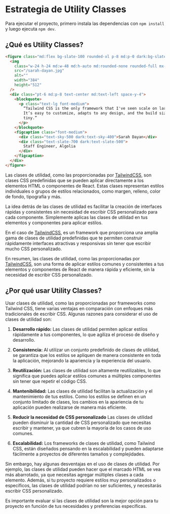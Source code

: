 # Estrategia de Utility Classes

Para ejecutar el proyecto, primero instala las dependencias con `npm install` y luego ejecuta `npm dev`.

## ¿Qué es Utility Classes?

```html
<figure class="md:flex bg-slate-100 rounded-xl p-8 md:p-0 dark:bg-slate-800">
  <img
    class="w-24 h-24 md:w-48 md:h-auto md:rounded-none rounded-full mx-auto"
    src="/sarah-dayan.jpg"
    alt=""
    width="384"
    height="512"
  />
  <div class="pt-6 md:p-8 text-center md:text-left space-y-4">
    <blockquote>
      <p class="text-lg font-medium">
        “Tailwind CSS is the only framework that I've seen scale on large teams.
        It’s easy to customize, adapts to any design, and the build size is
        tiny.”
      </p>
    </blockquote>
    <figcaption class="font-medium">
      <div class="text-sky-500 dark:text-sky-400">Sarah Dayan</div>
      <div class="text-slate-700 dark:text-slate-500">
        Staff Engineer, Algolia
      </div>
    </figcaption>
  </div>
</figure>
```

Las clases de utilidad, como las proporcionadas por [TailwindCSS](https://tailwindcss.com/), son clases CSS predefinidas que se pueden aplicar directamente a los elementos HTML o componentes de React. Estas clases representan estilos individuales o grupos de estilos relacionados, como margen, relleno, color de fondo, tipografía y más.

La idea detrás de las clases de utilidad es facilitar la creación de interfaces rápidas y consistentes sin necesidad de escribir CSS personalizado para cada componente. Simplemente aplicas las clases de utilidad en tus elementos y componentes para aplicar estilos.

En el caso de [TailwindCSS](https://tailwindcss.com/), es un framework que proporciona una amplia gama de clases de utilidad predefinidas que te permiten construir rápidamente interfaces atractivas y responsivas sin tener que escribir mucho CSS personalizado.

En resumen, las clases de utilidad, como las proporcionadas por [TailwindCSS](https://tailwindcss.com/), son una forma de aplicar estilos comunes y consistentes a tus elementos y componentes de React de manera rápida y eficiente, sin la necesidad de escribir CSS personalizado.

## ¿Por qué usar Utility Classes?

Usar clases de utilidad, como las proporcionadas por frameworks como Tailwind CSS, tiene varias ventajas en comparación con enfoques más tradicionales de escribir CSS. Algunas razones para considerar el uso de clases de utilidad son:

1. **Desarrollo rápido:** Las clases de utilidad permiten aplicar estilos rápidamente a tus componentes, lo que agiliza el proceso de diseño y desarrollo.

2. **Consistencia:** Al utilizar un conjunto predefinido de clases de utilidad, se garantiza que los estilos se apliquen de manera consistente en toda la aplicación, mejorando la apariencia y la experiencia del usuario.

3. **Reutilización:** Las clases de utilidad son altamente reutilizables, lo que significa que puedes aplicar estilos comunes a múltiples componentes sin tener que repetir el código CSS.

4. **Mantenibilidad:** Las clases de utilidad facilitan la actualización y el mantenimiento de tus estilos. Como los estilos se definen en un conjunto limitado de clases, los cambios en la apariencia de tu aplicación pueden realizarse de manera más eficiente.

5. **Reducir la necesidad de CSS personalizado** Las clases de utilidad pueden disminuir la cantidad de CSS personalizado que necesitas escribir y mantener, ya que cubren la mayoría de los casos de uso comunes.

6. **Escalabilidad:** Los frameworks de clases de utilidad, como Tailwind CSS, están diseñados pensando en la escalabilidad y pueden adaptarse fácilmente a proyectos de diferentes tamaños y complejidades.

Sin embargo, hay algunas desventajas en el uso de clases de utilidad. Por ejemplo, las clases de utilidad pueden hacer que el marcado HTML se vea más abarrotado, ya que necesitas agregar múltiples clases a cada elemento. Además, si tu proyecto requiere estilos muy personalizados o específicos, las clases de utilidad podrían no ser suficientes, y necesitarás escribir CSS personalizado.

Es importante evaluar si las clases de utilidad son la mejor opción para tu proyecto en función de tus necesidades y preferencias específicas.
